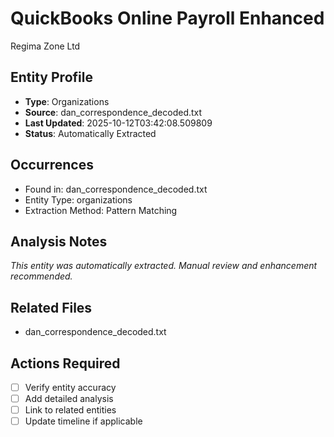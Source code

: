 # QuickBooks Online Payroll Enhanced
Regima Zone Ltd

## Entity Profile
- **Type**: Organizations
- **Source**: dan_correspondence_decoded.txt
- **Last Updated**: 2025-10-12T03:42:08.509809
- **Status**: Automatically Extracted

## Occurrences
- Found in: dan_correspondence_decoded.txt
- Entity Type: organizations
- Extraction Method: Pattern Matching

## Analysis Notes
*This entity was automatically extracted. Manual review and enhancement recommended.*

## Related Files
- dan_correspondence_decoded.txt

## Actions Required
- [ ] Verify entity accuracy
- [ ] Add detailed analysis
- [ ] Link to related entities
- [ ] Update timeline if applicable
